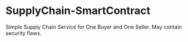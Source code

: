 # SupplyChain-SmartContract
Simple Supply Chain Service for One Buyer and One Seller.
May contain security flaws.
